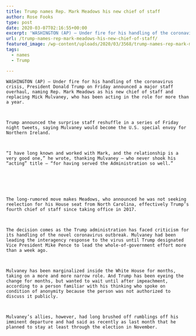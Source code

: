 ```yaml
---
title: Trump names Rep. Mark Meadows his new chief of staff
author: Rose Fooks
type: post
date: 2020-03-07T02:16:55+00:00
excerpt: 'WASHINGTON (AP) — Under fire for his handling of the coronavirus crisis, President Donald Trump on Friday announced a major staff overhaul, naming Rep. Mark Meadows as his new chief of staff and replacing Mick Mulvaney, who has been acting in the role for more than a year. Trump announced the surprise staff reshuffle in&hellip;'
url: /trump-names-rep-mark-meadows-his-new-chief-of-staff/
featured_image: /wp-content/uploads/2020/03/3568/trump-names-rep-mark-meadows-his-new-chief-of-staff.jpg
tags:
  - names
  - Trump

---
```

  
    WASHINGTON (AP) — Under fire for his handling of the coronavirus crisis, President Donald Trump on Friday announced a major staff overhaul, naming Rep. Mark Meadows as his new chief of staff and replacing Mick Mulvaney, who has been acting in the role for more than a year.
  
  
  
    Trump announced the surprise staff reshuffle in a series of Friday night tweets, saying Mulvaney would become the U.S. special envoy for Northern Ireland.
  
  
  
    “I have long known and worked with Mark, and the relationship is a very good one,” he wrote, thanking Mulvaney — who never shook his “acting” title — “for having served the Administration so well.”
  
  
  
  
  
  
    The long-rumored move makes Meadows, who announced he was not seeking reelection for his House seat from North Carolina, effectively Trump’s fourth chief of staff since taking office in 2017.
  
  
  
    The decision comes as the Trump administration has faced criticism for its handling of the novel coronavirus outbreak. Mulvaney had been leading the interagency response to the virus until Trump designated Vice President Mike Pence to lead the whole-of-government effort more than a week ago.
  
  
  
    Mulvaney has been marginalized inside the White House for months, taking on a more and more narrow role. And Trump has been eyeing the change for months, but wanted to wait until after impeachment, according to a person familiar with his thinking who spoke on condition of anonymity because the person was not authorized to discuss it publicly.
  
  
  
    Mulvaney’s allies, however, had long brushed off rumblings off his imminent departure and had said as recently as last month that he planned to stay at least through the election in November.
  
